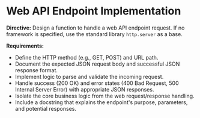 # Web API Endpoint Implementation

**Directive:** Design a function to handle a web API endpoint request. If no framework is specified, use the standard library `http.server` as a base.

**Requirements:**
- Define the HTTP method (e.g., GET, POST) and URL path.
- Document the expected JSON request body and successful JSON response format.
- Implement logic to parse and validate the incoming request.
- Handle success (200 OK) and error states (400 Bad Request, 500 Internal Server Error) with appropriate JSON responses.
- Isolate the core business logic from the web request/response handling.
- Include a docstring that explains the endpoint's purpose, parameters, and potential responses.
